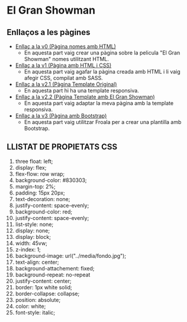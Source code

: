 # El Gran Showman
## Enllaços a les pàgines
- [Enllaç a la v0 (Pàgina nomes amb HTML)](https://alexxx-28.github.io/AA-1.2.3/v0%20html/index.html)
  - En aquesta part vaig crear una pàgina sobre la pelicula "El Gran Showman" nomes utilitzant HTML.
- [Enllaç a la v1 (Pàgina amb HTML i CSS)](https://alexxx-28.github.io/AA-1.2.3/v1%20html-css/)
  - En aquesta part vaig agafar la pàgina creada amb HTML i li vaig afegir CSS, compilat amb SASS.
- [Enllaç a la v2.1 (Pàgina Template Original)](https://alexxx-28.github.io/AA-1.2.3/v2/v2.1%20template%20original/index.html)
  - En aquesta part hi ha una template responsiva.
- [Enllaç a la v2.2 (Pàgina Template amb El Gran Showman)](https://alexxx-28.github.io/AA-1.2.3/v2/v2.2%20template%20peli/index.html)
  - En aquesta part vaig adaptar la meva pàgina amb la template responsiva.
- [Enllaç a la v3 (Pàgina amb Bootstrap)](https://alexxx-28.github.io/AA-1.2.3/v3%20bootstrap/index.html)
  - En aquesta part vaig utilitzar Froala per a crear una plantilla amb Bootstrap.

## LLISTAT DE PROPIETATS CSS

1. three float: left;
2. display: flex;
3. flex-flow: row wrap;
4. background-color: #830303;
5. margin-top: 2%;
6. padding: 15px 20px;
7. text-decoration: none;
8. justify-content: space-evenly;
9. background-color: red;
10. justify-content: space-evenly;
11. list-style: none;
12. display: none;
13. display: block;
14. width: 45vw;
15. z-index: 1;
16. background-image: url("../media/fondo.jpg");
17. text-align: center;
18. background-attachement: fixed;
19. background-repeat: no-repeat
20. justify-content: center;
21. border: 1px white solid;
22. border-collapse: collapse;
23. position: absolute;
24. color: white;
25. font-style: italic;
